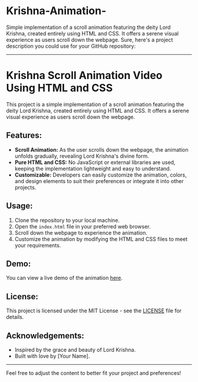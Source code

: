 # Krishna-Animation-
Simple implementation of a scroll animation featuring the deity Lord Krishna, created entirely using HTML and CSS. It offers a serene visual experience as users scroll down the webpage.
Sure, here's a project description you could use for your GitHub repository:

---

# Krishna Scroll Animation Video Using HTML and CSS

This project is a simple implementation of a scroll animation featuring the deity Lord Krishna, created entirely using HTML and CSS. It offers a serene visual experience as users scroll down the webpage.

## Features:
- **Scroll Animation:** As the user scrolls down the webpage, the animation unfolds gradually, revealing Lord Krishna's divine form.
- **Pure HTML and CSS:** No JavaScript or external libraries are used, keeping the implementation lightweight and easy to understand.
- **Customizable:** Developers can easily customize the animation, colors, and design elements to suit their preferences or integrate it into other projects.

## Usage:
1. Clone the repository to your local machine.
2. Open the `index.html` file in your preferred web browser.
3. Scroll down the webpage to experience the animation.
4. Customize the animation by modifying the HTML and CSS files to meet your requirements.

## Demo:
You can view a live demo of the animation [here](#).

## License:
This project is licensed under the MIT License - see the [LICENSE](LICENSE) file for details.

## Acknowledgements:
- Inspired by the grace and beauty of Lord Krishna.
- Built with love by [Your Name].

---

Feel free to adjust the content to better fit your project and preferences!

